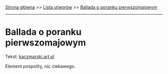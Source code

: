 [Strona główna](../index.md) >> [Lista utworów](../list.md) >> [Ballada o poranku pierwszomajowym](52.md)

---

# Ballada o poranku pierwszomajowym

Tekst: [kaczmarski.art.pl](https://www.kaczmarski.art.pl/tworczosc/wiersze/ballada-o-poranku-pierwszomajowym/)

Element pospolity, nic ciekawego.